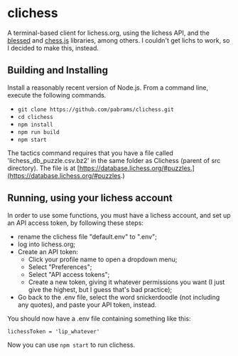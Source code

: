 
# clichess

A terminal-based client for lichess.org, using the lichess API, and the [blessed](https://www.npmjs.com/package/blessed) and [chess.js](https://github.com/jhlywa/chess.js/) libraries, among others.
I couldn't get lichs to work, so I decided to make this, instead.

## Building and Installing

Install a reasonably recent version of Node.js.
From a command line, execute the following commands.

- `git clone https://github.com/pabrams/clichess.git`
- `cd clichess`
- `npm install`
- `npm run build`
- `npm start`

The tactics command requires that you have a file called 'lichess_db_puzzle.csv.bz2' in the same folder as Clichess (parent of src directory). The file is at [https://database.lichess.org/#puzzles.](https://database.lichess.org/#puzzles.)

## Running, using your lichess account

In order to use some functions, you must have a lichess account, and set up an API access token, by following these steps:

- rename the clichess file "default.env" to ".env";
- log into lichess.org;
- Create an API token:
  - Click your profile name to open a dropdown menu;
  - Select "Preferences";
  - Select "API access tokens";
  - Create a new token, giving it whatever permissions you want (I just give the highest, but I guess that's bad practice);
- Go back to the .env file, select the word snickerdoodle (not including any quotes), and paste your API token, instead.

You should now have a .env file containing something like this:

`lichessToken = 'lip_whatever'`

Now you can use `npm start` to run clichess.
